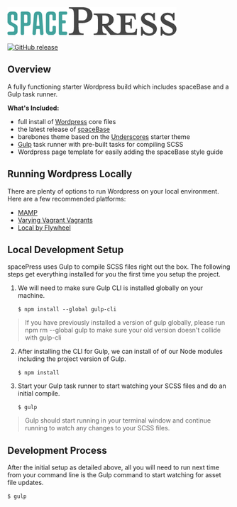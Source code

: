 ![Banner Image](logo-spacepress-repo.png)

[![GitHub release](https://img.shields.io/github/release/tjdunklee/spacePress.svg)](https://github.com/tjdunklee/spacePress/releases)

## Overview
A fully functioning starter Wordpress build which includes spaceBase and a Gulp task runner.

**What's Included:**
- full install of [Wordpress](https://wordpress.org/) core files
- the latest release of [spaceBase](http://spacebase.space150.com/)
- barebones theme based on the [Underscores](http://underscores.me/) starter theme
- [Gulp](http://gulpjs.com/) task runner with pre-built tasks for compiling SCSS
- Wordpress page template for easily adding the spaceBase style guide

## Running Wordpress Locally
There are plenty of options to run Wordpress on your local environment. Here are a few recommended platforms:
* [MAMP](https://www.mamp.info/en/)
* [Varying Vagrant Vagrants](https://github.com/Varying-Vagrant-Vagrants/VVV)
* [Local by Flywheel](https://local.getflywheel.com/)

## Local Development Setup
spacePress uses Gulp to compile SCSS files right out the box. The following steps get everything installed for you the first time you setup the project.

1. We will need to make sure Gulp CLI is installed globally on your machine.
    ```
    $ npm install --global gulp-cli
    ```
  > If you have previously installed a version of gulp globally, please run npm rm --global gulp to make sure your old version doesn't collide with gulp-cli
  
  
2. After installing the CLI for Gulp, we can install of of our Node modules including the project version of Gulp.
  
    ```
    $ npm install
    ```
    
3. Start your Gulp task runner to start watching your SCSS files and do an initial compile.
    ```
    $ gulp
    ```
  > Gulp should start running in your terminal window and continue running to watch any changes to your SCSS files.

## Development Process
After the initial setup as detailed above, all you will need to run next time from your command line is the Gulp command to start watching for asset file updates.

```
$ gulp
```
